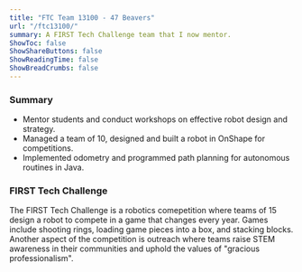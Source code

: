 ```yaml
---
title: "FTC Team 13100 - 47 Beavers"
url: "/ftc13100/"
summary: A FIRST Tech Challenge team that I now mentor.
ShowToc: false
ShowShareButtons: false
ShowReadingTime: false
ShowBreadCrumbs: false
---
```


### Summary
- Mentor students and conduct workshops on effective robot design and strategy.
- Managed a team of 10, designed and built a robot in OnShape for competitions.
- Implemented odometry and programmed path planning for autonomous routines in Java.

### FIRST Tech Challenge

The FIRST Tech Challenge is a robotics comepetition where teams of 15 design a robot to compete in a game that changes every year. Games include shooting rings, loading game pieces into a box, and stacking blocks. Another aspect of the competition is outreach where teams raise STEM awareness in their communities and uphold the values of "gracious professionalism".

